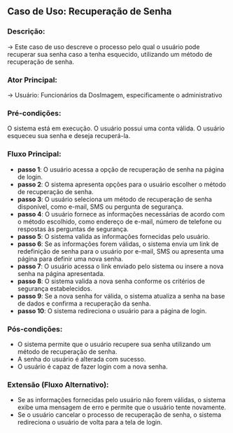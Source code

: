 ## **Caso de Uso**: Recuperação de Senha

### Descrição:
  → Este caso de uso descreve o processo pelo qual o usuário pode recuperar sua senha caso a tenha esquecido, utilizando um método de recuperação de senha.

### Ator Principal:

  → Usuário: Funcionários da DosImagem, especificamente o administrativo

### Pré-condições:

O sistema está em execução.
O usuário possui uma conta válida.
O usuário esqueceu sua senha e deseja recuperá-la.

### Fluxo Principal:

- **passo 1**: O usuário acessa a opção de recuperação de senha na página de login.
- **passo 2**: O sistema apresenta opções para o usuário escolher o método de recuperação de senha.
- **passo 3**: O usuário seleciona um método de recuperação de senha disponível, como e-mail, SMS ou pergunta de segurança.
- **passo 4**: O usuário fornece as informações necessárias de acordo com o método escolhido, como endereço de e-mail, número de telefone ou respostas às perguntas de segurança.
- **passo 5**: O sistema valida as informações fornecidas pelo usuário.
- **passo 6**: Se as informações forem válidas, o sistema envia um link de redefinição de senha para o usuário por e-mail, SMS ou apresenta uma página para definir uma nova senha.
- **passo 7**: O usuário acessa o link enviado pelo sistema ou insere a nova senha na página apresentada.
- **passo 8**: O sistema valida a nova senha conforme os critérios de segurança estabelecidos.
- **passo 9**: Se a nova senha for válida, o sistema atualiza a senha na base de dados e confirma a recuperação da senha.
- **passo 10**: O sistema redireciona o usuário para a página de login.

### Pós-condições:

- O sistema permite que o usuário recupere sua senha utilizando um método de recuperação de senha.
- A senha do usuário é alterada com sucesso.
- O usuário é capaz de fazer login com a nova senha.

### Extensão (Fluxo Alternativo):

- Se as informações fornecidas pelo usuário não forem válidas, o sistema exibe uma mensagem de erro e permite que o usuário tente novamente.
- Se o usuário cancelar o processo de recuperação de senha, o sistema redireciona o usuário de volta para a tela de login.
